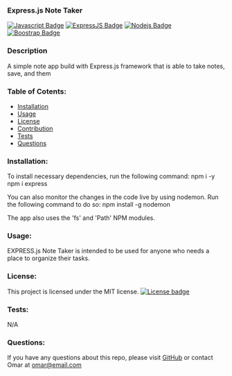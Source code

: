 ### Express.js Note Taker ###

  [![Javascript Badge](https://img.shields.io/badge/-Javascript-F0DB4F?style=for-the-badge&labelColor=black&logo=javascript&logoColor=F0DB4F)](#) [![ExpressJS Badge](https://img.shields.io/badge/-Express.JS-ff781f?style=for-the-badge&labelColor=black&logo=express&logoColor=FF781F)](#) [![Nodejs Badge](https://img.shields.io/badge/-Node.js-3C873A?style=for-the-badge&labelColor=black&logo=node.js&logoColor=3C873A)](#) [![Boostrap Badge](https://img.shields.io/badge/-bootstrap5-553c7b?style=for-the-badge&labelColor=black&logo=bootstrap&logoColor=553c7b)](#)

  ### Description
  A simple note app build with Express.js framework that is able to take notes, save, and them

  ### Table of Cotents:
  * [Installation](#installation)
  * [Usage](#usage)
  * [License](#license)
  * [Contribution](#contribution)
  * [Tests](#tests)
  * [Questions](#questions)

  ### Installation:
  To install necessary dependencies, run the following command:
  npm i -y
  npm i express
  
  You can also monitor the changes in the code live by using nodemon. Run the following command to do so:
  npm install -g nodemon

  The app also uses the 'fs' and 'Path' NPM modules.

  ### Usage:
  EXPRESS.js Note Taker is intended to be used for anyone who needs a place to organize their tasks.  

  ### License:
  This project is licensed under the MIT license.
  [![License badge](https://img.shields.io/badge/license-MIT-<COLOR>.svg)](#license)
    
  ### Tests:
  N/A
  
  ### Questions:
  If you have any questions about this repo, please visit [GitHub](https://github.com/omssma) or contact Omar at omar@email.com

